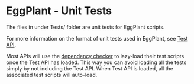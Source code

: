 EggPlant - Unit Tests
=====================

The files in under Tests/ folder are unit tests for EggPlant scripts.

For more information on the format of unit tests used in EggPlant, see [Test API](https://warzone.atlassian.net/wiki/display/EGG/Test+API).

Most APIs will use the [dependency checker](https://warzone.atlassian.net/wiki/display/EGG/Dependency+Checking) to lazy-load their test scripts once the Test API has loaded. This way you can avoid loading all the tests simply by not including the Test API. When Test API is loaded, all the associated test scripts will auto-load.